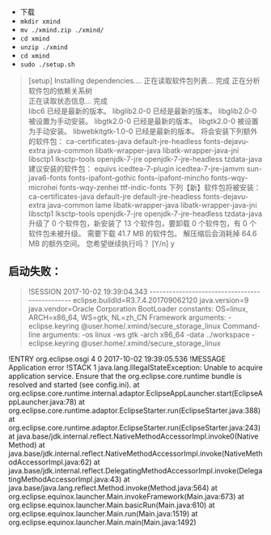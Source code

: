+ 下载
+ `mkdir xmind`
+ `mv ./xmind.zip ./xmind/`
+ `cd xmind`
+ `unzip ./xmind`
+ `cd xmind`
+ `sudo ./setup.sh`
> [setup] Installing dependencies....
正在读取软件包列表... 完成
正在分析软件包的依赖关系树       
正在读取状态信息... 完成       
libc6 已经是最新的版本。
libglib2.0-0 已经是最新的版本。
libglib2.0-0 被设置为手动安装。
libgtk2.0-0 已经是最新的版本。
libgtk2.0-0 被设置为手动安装。
libwebkitgtk-1.0-0 已经是最新的版本。
将会安装下列额外的软件包：
  ca-certificates-java default-jre-headless fonts-dejavu-extra java-common
  libatk-wrapper-java libatk-wrapper-java-jni libsctp1 lksctp-tools
  openjdk-7-jre openjdk-7-jre-headless tzdata-java
建议安装的软件包：
  equivs icedtea-7-plugin icedtea-7-jre-jamvm sun-java6-fonts
  fonts-ipafont-gothic fonts-ipafont-mincho fonts-wqy-microhei
  fonts-wqy-zenhei ttf-indic-fonts
下列【新】软件包将被安装：
  ca-certificates-java default-jre default-jre-headless fonts-dejavu-extra
  java-common lame libatk-wrapper-java libatk-wrapper-java-jni libsctp1
  lksctp-tools openjdk-7-jre openjdk-7-jre-headless tzdata-java
升级了 0 个软件包，新安装了 13 个软件包，要卸载 0 个软件包，有 0 个软件包未被升级。
需要下载 41.7 MB 的软件包。
解压缩后会消耗掉 64.6 MB 的额外空间。
您希望继续执行吗？ [Y/n] y


## 启动失败：
> !SESSION 2017-10-02 19:39:04.343 -----------------------------------------------
eclipse.buildId=R3.7.4.201709062120
java.version=9
java.vendor=Oracle Corporation
BootLoader constants: OS=linux, ARCH=x86_64, WS=gtk, NL=zh_CN
Framework arguments:  -eclipse.keyring @user.home/.xmind/secure_storage_linux
Command-line arguments:  -os linux -ws gtk -arch x86_64 -data ../workspace -eclipse.keyring @user.home/.xmind/secure_storage_linux

!ENTRY org.eclipse.osgi 4 0 2017-10-02 19:39:05.536
!MESSAGE Application error
!STACK 1
java.lang.IllegalStateException: Unable to acquire application service. Ensure that the org.eclipse.core.runtime bundle is resolved and started (see config.ini).
        at org.eclipse.core.runtime.internal.adaptor.EclipseAppLauncher.start(EclipseAppLauncher.java:78)
        at org.eclipse.core.runtime.adaptor.EclipseStarter.run(EclipseStarter.java:388)
        at org.eclipse.core.runtime.adaptor.EclipseStarter.run(EclipseStarter.java:243)
        at java.base/jdk.internal.reflect.NativeMethodAccessorImpl.invoke0(Native Method)
        at java.base/jdk.internal.reflect.NativeMethodAccessorImpl.invoke(NativeMethodAccessorImpl.java:62)
        at java.base/jdk.internal.reflect.DelegatingMethodAccessorImpl.invoke(DelegatingMethodAccessorImpl.java:43)
        at java.base/java.lang.reflect.Method.invoke(Method.java:564)
        at org.eclipse.equinox.launcher.Main.invokeFramework(Main.java:673)
        at org.eclipse.equinox.launcher.Main.basicRun(Main.java:610)
        at org.eclipse.equinox.launcher.Main.run(Main.java:1519)
        at org.eclipse.equinox.launcher.Main.main(Main.java:1492)
